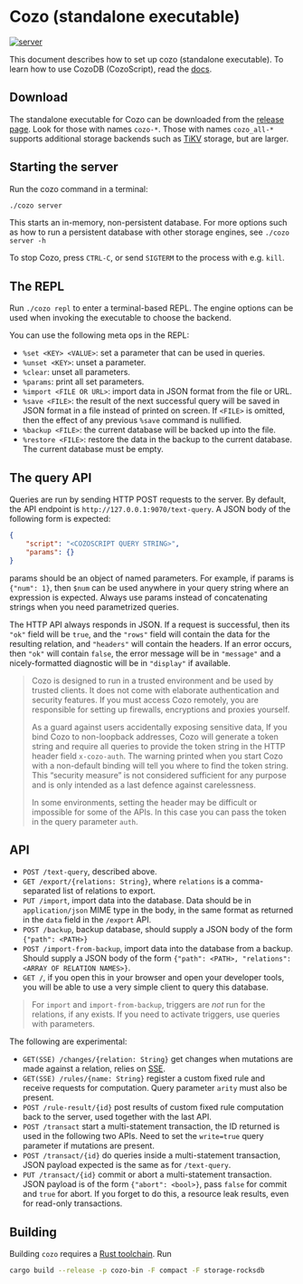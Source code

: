 # Cozo (standalone executable)

[![server](https://img.shields.io/github/v/release/cozodb/cozo)](https://github.com/cozodb/cozo/releases)

This document describes how to set up cozo (standalone executable).
To learn how to use CozoDB (CozoScript), read the [docs](https://docs.cozodb.org/en/latest/index.html).

## Download

The standalone executable for Cozo can be downloaded from the [release page](https://github.com/cozodb/cozo/releases).
Look for those with names `cozo-*`.
Those with names `cozo_all-*` supports additional storage backends
such as [TiKV](https://tikv.org/) storage, but are larger.

## Starting the server

Run the cozo command in a terminal:

```bash
./cozo server
```

This starts an in-memory, non-persistent database.
For more options such as how to run a persistent database with other storage engines,
see `./cozo server -h`

To stop Cozo, press `CTRL-C`, or send `SIGTERM` to the process with e.g. `kill`.

## The REPL

Run `./cozo repl` to enter a terminal-based REPL. The engine options can be used when
invoking the executable to choose the backend.

You can use the following meta ops in the REPL:

* `%set <KEY> <VALUE>`: set a parameter that can be used in queries.
* `%unset <KEY>`: unset a parameter.
* `%clear`: unset all parameters.
* `%params`: print all set parameters.
* `%import <FILE OR URL>`: import data in JSON format from the file or URL. 
* `%save <FILE>`: the result of the next successful query will be saved in JSON format in a file instead of printed on screen. If `<FILE>` is omitted, then the effect of any previous `%save` command is nullified. 
* `%backup <FILE>`: the current database will be backed up into the file.
* `%restore <FILE>`: restore the data in the backup to the current database. The current database must be empty.

## The query API

Queries are run by sending HTTP POST requests to the server. 
By default, the API endpoint is `http://127.0.0.1:9070/text-query`. 
A JSON body of the following form is expected:
```json
{
    "script": "<COZOSCRIPT QUERY STRING>",
    "params": {}
}
```
params should be an object of named parameters. For example, if params is `{"num": 1}`, 
then `$num` can be used anywhere in your query string where an expression is expected. 
Always use params instead of concatenating strings when you need parametrized queries.

The HTTP API always responds in JSON. If a request is successful, then its `"ok"` field will be `true`,
and the `"rows"` field will contain the data for the resulting relation, and `"headers"` will contain
the headers. If an error occurs, then `"ok"` will contain `false`, the error message will be in `"message"`
and a nicely-formatted diagnostic will be in `"display"` if available.

> Cozo is designed to run in a trusted environment and be used by trusted clients. 
> It does not come with elaborate authentication and security features. 
> If you must access Cozo remotely, you are responsible for setting up firewalls, encryptions and proxies yourself.
> 
> As a guard against users accidentally exposing sensitive data, 
> If you bind Cozo to non-loopback addresses, 
> Cozo will generate a token string and require all queries 
> to provide the token string in the HTTP header field `x-cozo-auth`. 
> The warning printed when you start Cozo with a 
> non-default binding will tell you where to find the token string. 
> This “security measure” is not considered sufficient for any purpose 
> and is only intended as a last defence against carelessness.
> 
> In some environments, setting the header may be difficult or impossible
> for some of the APIs. In this case you can pass the token in the query parameter `auth`.

## API

* `POST /text-query`, described above.
* `GET /export/{relations: String}`, where `relations` is a comma-separated list of relations to export.
* `PUT /import`, import data into the database. Data should be in `application/json` MIME type in the body,
   in the same format as returned in the `data` field in the `/export` API.
* `POST /backup`, backup database, should supply a JSON body of the form `{"path": <PATH>}`
* `POST /import-from-backup`, import data into the database from a backup. Should supply a JSON body 
   of the form `{"path": <PATH>, "relations": <ARRAY OF RELATION NAMES>}`.
* `GET /`, if you open this in your browser and open your developer tools, you will be able to use
   a very simple client to query this database.

> For `import` and `import-from-backup`, triggers are _not_ run for the relations, if any exists.
If you need to activate triggers, use queries with parameters.

The following are experimental:

* `GET(SSE) /changes/{relation: String}` get changes when mutations are made against a relation, relies on [SSE](https://developer.mozilla.org/en-US/docs/Web/API/Server-sent_events/Using_server-sent_events).
* `GET(SSE) /rules/{name: String}` register a custom fixed rule and receive requests for computation.
  Query parameter `arity` must also be present.
* `POST /rule-result/{id}` post results of custom fixed rule computation back to the server, used together with the last API.
* `POST /transact` start a multi-statement transaction, the ID returned is used in the following two APIs.
  Need to set the `write=true` query parameter if mutations are present.
* `POST /transact/{id}` do queries inside a multi-statement transaction, JSON payload expected is the same as for `/text-query`. 
* `PUT /transact/{id}` commit or abort a multi-statement transaction. JSON payload is of the form `{"abort": <bool>}`, pass `false` for commit and `true` for abort. If you forget to do this, a resource leak results, even for read-only transactions.


## Building

Building `cozo` requires a [Rust toolchain](https://rustup.rs). Run

```bash
cargo build --release -p cozo-bin -F compact -F storage-rocksdb
```
